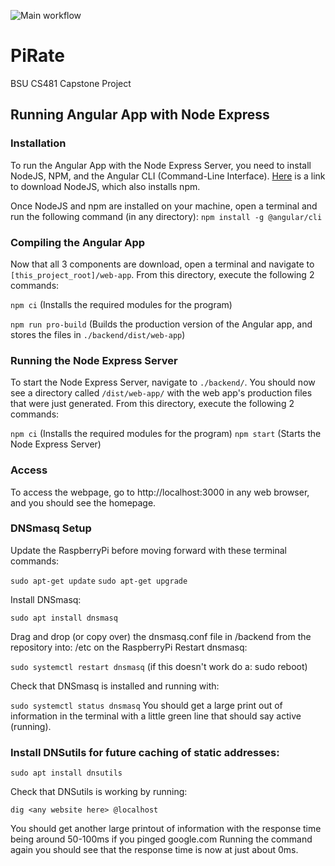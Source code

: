 ![Main workflow](https://github.com/cs481-ekh/s21-team-blue/workflows/Build/badge.svg)


# PiRate
BSU CS481 Capstone Project

## Running Angular App with Node Express
### Installation
To run the Angular App with the Node Express Server, you need to install NodeJS, NPM, and the Angular CLI (Command-Line Interface). [Here](https://nodejs.org/en/) is a link to download NodeJS, which also installs npm. 

Once NodeJS and npm are installed on your machine, open a terminal and run the following command (in any directory):
`npm install -g @angular/cli`

### Compiling the Angular App
Now that all 3 components are download, open a terminal and navigate to `[this_project_root]/web-app`. From this directory, execute the following 2 commands:

`npm ci` (Installs the required modules for the program)

`npm run pro-build` (Builds the production version of the Angular app, and stores the files in `./backend/dist/web-app`)

### Running the Node Express Server
To start the Node Express Server, navigate to `./backend/`. You should now see a directory called `/dist/web-app/` with the web app's production files that were just generated. From this directory, execute the following 2 commands:

`npm ci` (Installs the required modules for the program)
`npm start` (Starts the Node Express Server)

### Access
To access the webpage, go to http://localhost:3000 in any web browser, and you should see the homepage.

### DNSmasq Setup
Update the RaspberryPi before moving forward with these terminal commands:

`sudo apt-get update`
`sudo apt-get upgrade`

Install DNSmasq:

`sudo apt install dnsmasq`

Drag and drop (or copy over) the dnsmasq.conf file in /backend from the repository into: /etc on the RaspberryPi
Restart dnsmasq:

`sudo systemctl restart dnsmasq` (if this doesn't work do a: sudo reboot)

Check that DNSmasq is installed and running with:

`sudo systemctl status dnsmasq`
You should get a large print out of information in the terminal with a little green line that should say active (running).

### Install DNSutils for future caching of static addresses:

`sudo apt install dnsutils`

Check that DNSutils is working by running:

`dig <any website here> @localhost`
  
You should get another large printout of information with the response time being around 50-100ms if you pinged google.com
Running the command again you should see that the response time is now at just about 0ms.
